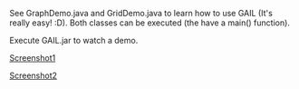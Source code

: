 See GraphDemo.java and GridDemo.java to learn how to use GAIL (It's really easy! :D). Both classes can be executed (the have a main() function).

Execute GAIL.jar to watch a demo.


[Screenshot1](http://s16.postimage.org/t4feyqzj7/Pantallazo_4.png)

[Screenshot2](http://s15.postimage.org/imgoifdcp/Pantallazo.png)
